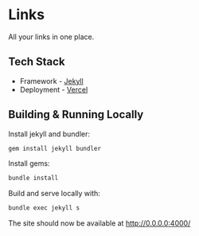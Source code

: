 # Links
All your links in one place.

## Tech Stack
* Framework - [Jekyll](https://jekyllrb.com/)
* Deployment - [Vercel](https://vercel.com/)

## Building & Running Locally

Install jekyll and bundler:
```bash
gem install jekyll bundler
```

Install gems:
```bash
bundle install
```

Build and serve locally with:
```bash
bundle exec jekyll s
```

The site should now be available at http://0.0.0.0:4000/